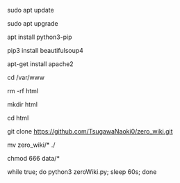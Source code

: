 sudo apt update

sudo apt upgrade

apt install python3-pip

pip3 install beautifulsoup4

apt-get install apache2






cd /var/www

rm -rf html

mkdir html

cd html

git clone https://github.com/TsugawaNaoki0/zero_wiki.git

mv zero_wiki/* ./

chmod 666 data/*

while true; do python3 zeroWiki.py; sleep 60s; done
